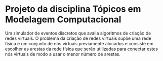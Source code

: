 Projeto da disciplina Tópicos em Modelagem Computacional
===========

Um simulador de eventos discretos que avalia algoritmos de criação de redes virtuais. O problema da criação de redes virtuais supõe uma rede física e um conjunto de nós virtuais previamente alocados e consiste em escolher as arestas da rede física que serão utilizadas para conectar estes nós virtuais de modo a usar o menor número de arestas.
